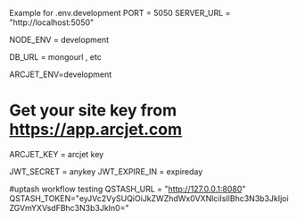 Example for .env.development
PORT = 5050
SERVER_URL = "http://localhost:5050"

NODE_ENV = development

DB_URL = mongourl , etc

ARCJET_ENV=development
# Get your site key from https://app.arcjet.com
ARCJET_KEY = arcjet key

JWT_SECRET = anykey
JWT_EXPIRE_IN = expireday


#uptash workflow testing
QSTASH_URL = "http://127.0.0.1:8080"
QSTASH_TOKEN="eyJVc2VySUQiOiJkZWZhdWx0VXNlciIsIlBhc3N3b3JkIjoiZGVmYXVsdFBhc3N3b3JkIn0="
